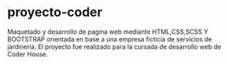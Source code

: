 # proyecto-coder
Maquetado y desarrollo de pagina web mediante HTML,CSS,SCSS Y BOOTSTRAP orientada en base a  una empresa ficticia de servicios de jardineria.
El proyecto fue realizado para la cursada de desarrollo web de Coder House.
